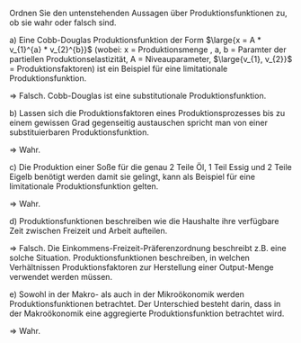 Ordnen Sie den untenstehenden Aussagen über Produktionsfunktionen zu, ob sie wahr oder falsch sind.

a)
Eine Cobb-Douglas Produktionsfunktion der Form $\large{x = A * v_{1}^{a} * v_{2}^{b}}$ (wobei: x = Produktionsmenge , a, b = Paramter der partiellen Produktionselastizität, A = Niveauparameter, $\large{v_{1}, v_{2}}$ = Produktionsfaktoren) ist ein Beispiel für eine limitationale Produktionsfunktion.

$\Rightarrow$ Falsch.
Cobb-Douglas ist eine substitutionale Produktionsfunktion.

b)
Lassen sich die Produktionsfaktoren eines Produktionsprozesses bis zu einem gewissen Grad gegenseitig austauschen spricht man von einer substituierbaren Produktionsfunktion.

$\Rightarrow$ Wahr.

c)
Die Produktion einer Soße für die genau 2 Teile Öl, 1 Teil Essig und 2 Teile Eigelb benötigt werden damit sie gelingt, kann als Beispiel für eine limitationale Produktionsfunktion gelten.  

$\Rightarrow$ Wahr.

d)
Produktionsfunktionen beschreiben wie die Haushalte ihre verfügbare Zeit zwischen Freizeit und Arbeit aufteilen.

$\Rightarrow$ Falsch.
Die Einkommens-Freizeit-Präferenzordnung beschreibt z.B. eine solche Situation. Produktionsfunktionen beschreiben, in welchen Verhältnissen Produktionsfaktoren zur Herstellung einer Output-Menge verwendet werden müssen.

e)
Sowohl in der Makro- als auch in der Mikroökonomik werden Produktionsfunktionen betrachtet. Der Unterschied besteht darin, dass in der Makroökonomik eine aggregierte Produktionsfunktion betrachtet wird.

$\Rightarrow$ Wahr.